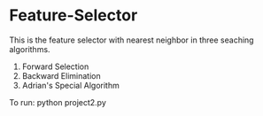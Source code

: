 # Feature-Selector

This is the feature selector with nearest  neighbor in three seaching algorithms.
1. Forward Selection 
2. Backward Elimination
3. Adrian's Special Algorithm

To run:
  python project2.py
